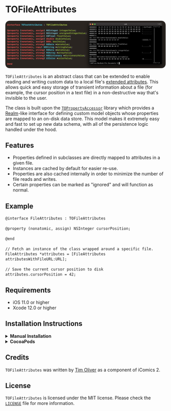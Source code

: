 # TOFileAttributes
![](screenshot.png)

`TOFileAttributes` is an abstract class that can be extended to enable reading and writing custom data to a local file's [extended attributes](https://en.wikipedia.org/wiki/Extended_file_attributes). This allows quick and easy storage of transient information about a file (for example, the cursor position in a text file) in a non-destructive way that's invisible to the user.

The class is built upon the [`TOPropertyAccessor`](https://github.com/TimOliver/TOPropertyAccessor) library which provides a [Realm](https://github.com/realm/realm-cocoa)-like interface for defining custom model objects whose properties are mapped to an on-disk data store. This model makes it extremely easy and fast to set up new data schema, with all of the persistence logic handled under the hood.

## Features

* Properties defined in subclasses are directly mapped to attributes in a given file.
* Instances are cached by default for easier re-use.
* Properties are also cached internally in order to minimize the number of file reads and writes.
* Certain properties can be marked as "ignored" and will function as normal.

## Example

```objc
@interface FileAttributes : TOFileAttributes

@property (nonatomic, assign) NSInteger cursorPosition;

@end

// Fetch an instance of the class wrapped around a specific file.
FileAttributes *attributes = [FileAttributes attributesWithFileURL:URL];

// Save the current cursor position to disk
attributes.cursorPosition = 42;

```

## Requirements

* iOS 11.0 or higher
* Xcode 12.0 or higher

## Installation Instructions

<details>
<summary><b>Manual Installation</b></summary>
<br>
  
1. Download the repositories for [`TOFileAttributes`](https://github.com/TimOliver/TOFileAttributes/archive/refs/heads/main.zip) and [`TOPropertyAccessor`](https://github.com/TimOliver/TOPropertyAccessor/archive/refs/heads/main.zip).
2. Install the source files from the `TOFileAttributes` and `TOPropertyAccessor` folders.
  
</details>

<details>
<summary><b>CocoaPods</b></summary>
<br>
  
Add `pod 'TOFileAttributes'` to your `Podfile`.
  
</details>

## Credits

`TOFileAttributes` was written by [Tim Oliver](http://twitter.com/TimOliverAU) as a component of iComics 2.

## License

`TOFileAttributes` is licensed under the MIT license. Please check the [`LICENSE`](LICENSE) file for more information.
